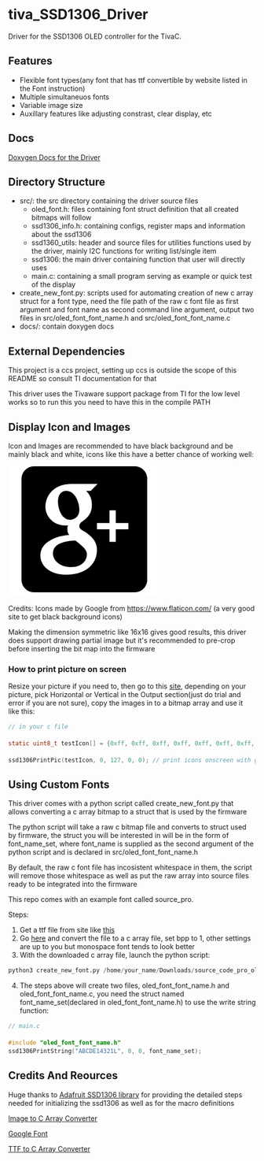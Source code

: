 # tiva_SSD1306_Driver

Driver for the SSD1306 OLED controller for the TivaC.

## Features

- Flexible font types(any font that has ttf convertible by website listed in the Font instruction)
- Multiple simultaneuos fonts
- Variable image size
- Auxillary features like adjusting constrast, clear display, etc

## Docs

[Doxygen Docs for the Driver](https://khoitd1997.github.io/tiva_SSD1306_Driver/)

## Directory Structure

- src/: the src directory containing the driver source files
    - oled_font.h: files containing font struct definition that all created bitmaps will follow
    - ssd1306_info.h: containing configs, register maps and information about the ssd1306
    - ssd1360_utils: header and source files for utilities functions used by the driver, mainly I2C functions for writing list/single item
    - ssd1306: the main driver containing function that user will directly uses
    - main.c: containing a small program serving as example or quick test of the display
- create_new_font.py: scripts used for automating creation of new c array struct for a font type, need the file path of the raw c font file as first argument and font name as second command line argument, output two files in src/oled_font_font_name.h and src/oled_font_font_name.c
- docs/: contain doxygen docs

## External Dependencies

This project is a ccs project, setting up ccs is outside the scope of this README so consult TI documentation for that

This driver uses the Tivaware support package from TI for the low level works so to run this you need to have this in the compile PATH

## Display Icon and Images

Icon and Images are recommended to have black background and be mainly black and white, icons like this have a better chance of working well:

![Black Background Icons](image/2018-11-03-19-18-36.png)

Credits: Icons made by Google from https://www.flaticon.com/ (a very good site to get black background icons)

Making the dimension symmetric like 16x16 gives good results, this driver does support drawing partial image but it's recommended to pre-crop before inserting the bit map into the firmware

### How to print picture on screen

Resize your picture if you need to, then go to this [site](http://javl.github.io/image2cpp/), depending on your picture, pick Horizontal or Vertical in the Output section(just do trial and error if you are not sure), copy the images in to a bitmap array and use it like this:

```c
// in your c file

static uint8_t testIcon[] = {0xff, 0xff, 0xff, 0xff, 0xff, 0xff, 0xff, 0xff, 0xff, 0xff, 0xff, 0xff, 0xff, 0xff, 0xff, 0xff, 0xff, 0xff, 0xff, 0xff, 0xff, 0xff, 0xff, 0xff, 0xff, 0xff, 0xff, 0xff, 0xff, 0xff, 0xff, 0xff}; // arrays obtained from the site above

ssd1306PrintPic(testIcon, 0, 127, 0, 0); // print icons onscreen with given coordinate
```

## Using Custom Fonts

This driver comes with a python script called create_new_font.py that allows converting a c array bitmap to a struct that is used by the firmware

The python script will take a raw c bitmap file and converts to struct used by firmware, the struct you will be interested in will be in the form of font_name_set, where font_name is supplied as the second argument of the python script and is declared in src/oled_font_font_name.h

By default, the raw c font file has incosistent whitespace in them, the script will remove those whitespace as well as put the raw array into source files ready to be integrated into the firmware

This repo comes with an example font called source_pro.

Steps:

1. Get a ttf file from site like [this](https://fonts.google.com/)
2. Go [here](https://littlevgl.com/ttf-font-to-c-array) and convert the file to a c array file, set bpp to 1, other settings are up to you but monospace font tends to look better
3. With the downloaded c array file, launch the python script:

```python
python3 create_new_font.py /home/your_name/Downloads/source_code_pro_oled.c font_name # provide raw bit map fiile path and font name
```

4. The steps above will create two files, oled_font_font_name.h and oled_font_font_name.c, you need the struct named font_name_set(declared in oled_font_font_name.h) to use the write string function:

```c
// main.c

#include "oled_font_font_name.h"
ssd1306PrintString("ABCDE14321L", 0, 0, font_name_set);
```

## Credits And Reources

Huge thanks to [Adafruit SSD1306 library](https://github.com/adafruit/Adafruit_SSD1306) for providing the detailed steps needed for initializing the ssd1306 as well as for the macro definitions

[Image to C Array Converter](http://javl.github.io/image2cpp/)

[Google Font](https://fonts.google.com/)

[TTF to C Array Converter](https://littlevgl.com/ttf-font-to-c-array)